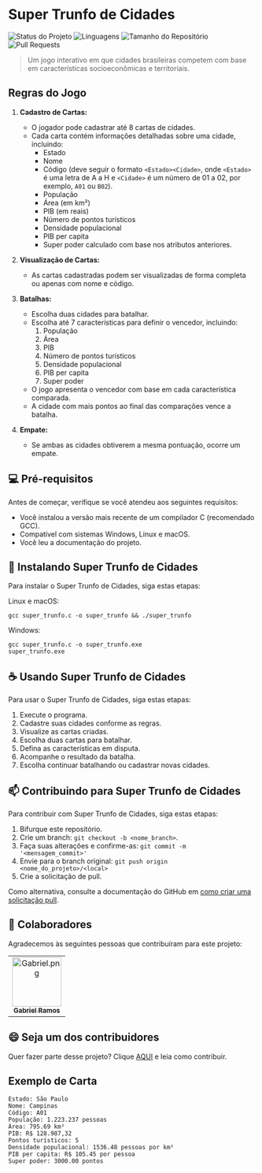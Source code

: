 # Super Trunfo de Cidades

![Status do Projeto](https://img.shields.io/badge/Status-Em%20Desenvolvimento-blue?style=for-the-badge&logo=github&logoColor=white&color=blue&labelColor=black) 
![Linguagens](https://img.shields.io/badge/Linguagens-C%20|%20Outras-informational?style=for-the-badge&color=purple&labelColor=black) 
![Tamanho do Repositório](https://img.shields.io/badge/Tamanho%20do%20Repositório-2.3%20MB-success?style=for-the-badge&color=green&labelColor=black) 
![Pull Requests](https://img.shields.io/badge/Pull%20Requests-5-yellow?style=for-the-badge&color=orange&labelColor=black) 

> Um jogo interativo em que cidades brasileiras competem com base em características socioeconômicas e territoriais.

## Regras do Jogo

1. **Cadastro de Cartas:**

   - O jogador pode cadastrar até 8 cartas de cidades.
   - Cada carta contém informações detalhadas sobre uma cidade, incluindo:
     - Estado
     - Nome
     - Código (deve seguir o formato `<Estado><Cidade>`, onde `<Estado>` é uma letra de A a H e `<Cidade>` é um número de 01 a 02, por exemplo, `A01` ou `B02`).
     - População
     - Área (em km²)
     - PIB (em reais)
     - Número de pontos turísticos
     - Densidade populacional
     - PIB per capita
     - Super poder calculado com base nos atributos anteriores.

2. **Visualização de Cartas:**

   - As cartas cadastradas podem ser visualizadas de forma completa ou apenas com nome e código.

3. **Batalhas:**

   - Escolha duas cidades para batalhar.
   - Escolha até 7 características para definir o vencedor, incluindo:
     1. População
     2. Área
     3. PIB
     4. Número de pontos turísticos
     5. Densidade populacional
     6. PIB per capita
     7. Super poder
   - O jogo apresenta o vencedor com base em cada característica comparada.
   - A cidade com mais pontos ao final das comparações vence a batalha.

4. **Empate:**

   - Se ambas as cidades obtiverem a mesma pontuação, ocorre um empate.

## 💻 Pré-requisitos

Antes de começar, verifique se você atendeu aos seguintes requisitos:

- Você instalou a versão mais recente de um compilador C (recomendado GCC).
- Compatível com sistemas Windows, Linux e macOS.
- Você leu a documentação do projeto.

## 🚀 Instalando Super Trunfo de Cidades

Para instalar o Super Trunfo de Cidades, siga estas etapas:

Linux e macOS:

```
gcc super_trunfo.c -o super_trunfo && ./super_trunfo
```

Windows:

```
gcc super_trunfo.c -o super_trunfo.exe
super_trunfo.exe
```

## ☕ Usando Super Trunfo de Cidades

Para usar o Super Trunfo de Cidades, siga estas etapas:

1. Execute o programa.
2. Cadastre suas cidades conforme as regras.
3. Visualize as cartas criadas.
4. Escolha duas cartas para batalhar.
5. Defina as características em disputa.
6. Acompanhe o resultado da batalha.
7. Escolha continuar batalhando ou cadastrar novas cidades.

## 📫 Contribuindo para Super Trunfo de Cidades

Para contribuir com Super Trunfo de Cidades, siga estas etapas:

1. Bifurque este repositório.
2. Crie um branch: `git checkout -b <nome_branch>`.
3. Faça suas alterações e confirme-as: `git commit -m '<mensagem_commit>'`
4. Envie para o branch original: `git push origin <nome_do_projeto>/<local>`
5. Crie a solicitação de pull.

Como alternativa, consulte a documentação do GitHub em [como criar uma solicitação pull](https://help.github.com/en/github/collaborating-with-issues-and-pull-requests/creating-a-pull-request).

## 🤝 Colaboradores

Agradecemos às seguintes pessoas que contribuíram para este projeto:

<table>
  <tr>
    <td align="center">
      <a href="#" title="Gabriel">
        <img src="https://github.com/BLFenix" width="100px;" alt="Gabriel.png"/><br>
        <sub>
          <b>Gabriel Ramos</b>
        </sub>
      </a>
    </td>
  </tr>
</table>

## 😄 Seja um dos contribuidores

Quer fazer parte desse projeto? Clique [AQUI](CONTRIBUTING.md) e leia como contribuir.

## Exemplo de Carta

```
Estado: São Paulo
Nome: Campinas
Código: A01
População: 1.223.237 pessoas
Área: 795.69 km²
PIB: R$ 128.987,32
Pontos turísticos: 5
Densidade populacional: 1536.48 pessoas por km²
PIB per capita: R$ 105.45 por pessoa
Super poder: 3000.00 pontos
```

